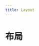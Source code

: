 ```yaml
---
title: Layout
---
```

# 布局

<!-- <ClientOnly>
</ClientOnly>     -->
<layout-demos></layout-demos>
